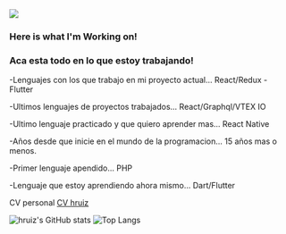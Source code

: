<img src='https://hruiz.com/img/logo-hruiz.png' />

### Here is what I'm Working on!
### Aca esta todo en lo que estoy trabajando!

-Lenguajes con los que trabajo en mi proyecto actual... React/Redux - Flutter

-Ultimos lenguajes de proyectos trabajados... React/Graphql/VTEX IO

-Ultimo lenguaje practicado y que quiero aprender mas... React Native

-Años desde que inicie en el mundo de la programacion... 15 años mas o menos.

-Primer lenguaje apendido... PHP

-Lenguaje que estoy aprendiendo ahora mismo... Dart/Flutter


CV personal [CV hruiz](https://cv.hruiz.com)

![hruiz's GitHub stats](**https://github-readme-stats.vercel.app/api?username=hruiz13&show_icons=true&theme=dracula&count_private=true)
![Top Langs](https://github-readme-stats.vercel.app/api/top-langs/?username=hruiz13&layout=compact&theme=dracula&hide=CMake,c%2B%2B)


